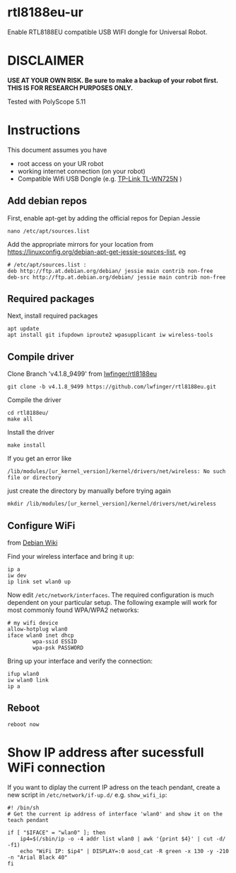 # rtl8188eu-ur
Enable RTL8188EU compatible USB WIFI dongle for Universal Robot.

# DISCLAIMER
**USE AT YOUR OWN RISK. Be sure to make a backup of your robot first. THIS IS FOR RESEARCH PURPOSES ONLY.**

Tested with PolyScope 5.11

# Instructions
This document assumes you have
- root access on your UR robot
- working internet connection (on your robot)
- Compatible Wifi USB Dongle (e.g. [TP-Link TL-WN725N](https://www.amazon.de/-/en/TP-Link-TL-WN725N-Adaptor-Suitable-10-9-10-13) )

## Add debian repos
First, enable apt-get by adding the official repos for Depian Jessie
````
nano /etc/apt/sources.list
````

Add the appropriate mirrors for your location from https://linuxconfig.org/debian-apt-get-jessie-sources-list, eg
````
# /etc/apt/sources.list :
deb http://ftp.at.debian.org/debian/ jessie main contrib non-free
deb-src http://ftp.at.debian.org/debian/ jessie main contrib non-free
````

## Required packages
Next, install required packages
````
apt update
apt install git ifupdown iproute2 wpasupplicant iw wireless-tools
````

## Compile driver
Clone Branch 'v4.1.8_9499' from [lwfinger/rtl8188eu](https://github.com/lwfinger/rtl8188eu)
````
git clone -b v4.1.8_9499 https://github.com/lwfinger/rtl8188eu.git
````

Compile the driver
````
cd rtl8188eu/
make all
````

Install the driver
````
make install
````
If you get an error like
````
/lib/modules/[ur_kernel_version]/kernel/drivers/net/wireless: No such file or directory
````
just create the directory by manually before trying again
````
mkdir /lib/modules/[ur_kernel_version]/kernel/drivers/net/wireless
````

## Configure WiFi
from [Debian Wiki](https://wiki.debian.org/WiFi/HowToUse#Using_ifupdown)

Find your wireless interface and bring it up:
````
ip a
iw dev
ip link set wlan0 up
````
Now edit `/etc/network/interfaces`. The required configuration is much dependent on your particular setup. The following example will work for most commonly found WPA/WPA2 networks:
````
# my wifi device
allow-hotplug wlan0
iface wlan0 inet dhcp
        wpa-ssid ESSID
        wpa-psk PASSWORD
````

Bring up your interface and verify the connection:

````
ifup wlan0
iw wlan0 link
ip a
````

## Reboot
````
reboot now
````

# Show IP address after sucessfull WiFi connection
If you want to diplay the current IP adress on the teach pendant, create a new script in `/etc/network/if-up.d/` e.g. `show_wifi_ip`:
````
#! /bin/sh
# Get the current ip address of interface 'wlan0' and show it on the teach pendant

if [ "$IFACE" = "wlan0" ]; then
    ip4=$(/sbin/ip -o -4 addr list wlan0 | awk '{print $4}' | cut -d/ -f1)
    echo "WiFi IP: $ip4" | DISPLAY=:0 aosd_cat -R green -x 130 -y -210 -n "Arial Black 40"
fi
````
